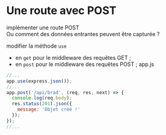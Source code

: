 # Une route avec POST
implémenter une route POST  
Ou comment des données entrantes peuvent être capturée ?


modifier la méthode  <code>use</code>  
- en  <code>get</code>  pour le middleware des requêtes GET ;
- en  <code>post</code>  pour le middleware des requêtes POST ;
app.js
```js
//...
app.use(express.json());
//...
app.post('/api/brad', (req, res, next) => {
  console.log(req.body);
  res.status(201).json({
    message: 'Objet créé !'
  });
});
//...
```